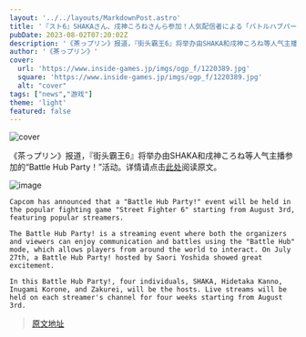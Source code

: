 ```yaml
---
layout: '../../layouts/MarkdownPost.astro'
title: '『スト6』SHAKAさん、戌神ころねさんら参加！人気配信者による「バトルハブパーティー！」開催決定'
pubDate: 2023-08-02T07:20:02Z
description: '《茶っプリン》报道，『街头霸王6』将举办由SHAKA和戌神ころね等人气主播参加的“Battle Hub Party！”活动。'
author: '《茶っプリン》'
cover:
  url: 'https://www.inside-games.jp/imgs/ogp_f/1220389.jpg'
  square: 'https://www.inside-games.jp/imgs/ogp_f/1220389.jpg'
  alt: "cover"
tags: ["news","游戏"]
theme: 'light'
featured: false
---
```


![cover](https://www.inside-games.jp/imgs/ogp_f/1220389.jpg)

《茶っプリン》报道，『街头霸王6』将举办由SHAKA和戌神ころね等人气主播参加的“Battle Hub Party！”活动。详情请点击[此处](https://www.inside-games.jp/article/2023/08/02/147591.html)阅读原文。

![image](https://www.inside-games.jp/imgs/zoom/1220390.png)

    Capcom has announced that a "Battle Hub Party!" event will be held in the popular fighting game "Street Fighter 6" starting from August 3rd, featuring popular streamers.

    The Battle Hub Party! is a streaming event where both the organizers and viewers can enjoy communication and battles using the "Battle Hub" mode, which allows players from around the world to interact. On July 27th, a Battle Hub Party! hosted by Saori Yoshida showed great excitement.

    In this Battle Hub Party!, four individuals, SHAKA, Hidetaka Kanno, Inugami Korone, and Zakurei, will be the hosts. Live streams will be held on each streamer's channel for four weeks starting from August 3rd.

>[原文地址](https://www.inside-games.jp/article/2023/08/02/147591.html)  